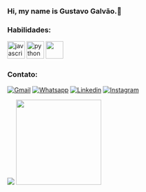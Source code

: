 ### Hi, my name is Gustavo Galvão.👋



<!--
**GalvaoGustavo/GalvaoGustavo** is a ✨ _special_ ✨ repository because its `README.md` (this file) appears on your GitHub profile.

Here are some ideas to get you started:

- 🔭 I’m currently working on ...
- 🌱 I’m currently learning ...
- 👯 I’m looking to collaborate on ...
- 🤔 I’m looking for help with ...
- 💬 Ask me about ...
- 📫 How to reach me: ...
- 😄 Pronouns: ...
- ⚡ Fun fact: ...
https://raw.githubusercontent.com/abhisheknaiidu/abhisheknaiidu/master/code.gif ( GIF COMPUTADORE )
![Galvão GitHub stats](https://github-readme-stats.vercel.app/api?username=galvaogustavo&hide=contribs,prs&theme=radical)]
![snake gif](https://github.com/artur-debv/artur-debv/blob/output/github-contribution-grid-snake-dark.svg)


-->


### Habilidades: 
<div>
          <img src="https://cdn.jsdelivr.net/gh/devicons/devicon/icons/javascript/javascript-original.svg"  alt="javascript" height="40"  />
          <img src="https://cdn.jsdelivr.net/gh/devicons/devicon/icons/python/python-original.svg"  alt="python" height="40" />
          <img src="https://cdn.jsdelivr.net/gh/devicons/devicon/icons/java/java-original.svg" height="40" />
          
</div>

### Contato:

[![Gmail](https://img.shields.io/badge/Gmail-D14836?style=for-the-badge&logo=gmail&logoColor=white
)]()
[![Whatsapp](https://img.shields.io/badge/WhatsApp-25D366?style=for-the-badge&logo=whatsapp&logoColor=white
)]()
[![Linkedin](https://img.shields.io/badge/LinkedIn-0077B5?style=for-the-badge&logo=linkedin&logoColor=white
)](https://www.linkedin.com/in/gustavo-galvao-182a1b1b2/)
[![Instagram](https://img.shields.io/badge/Instagram-E4405F?style=for-the-badge&logo=instagram&logoColor=white)](https://www.instagram.com/galvao.gustavo/)

<div>
          <img src="https://github-readme-stats.vercel.app/api?username=galvaogustavo&show_icons=true&theme=dracula" />
          <img src="https://github-readme-stats.vercel.app/api/top-langs?username=galvaogustavo&show_icons=true&theme=dracula#gh-dark-mode-only"  height="195"/>
</div>
          
          


